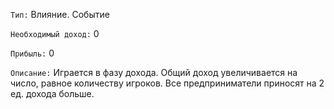 `Тип:` Влияние. Событие

`Необходимый доход:` 0

`Прибыль:` 0

`Описание:` Играется в фазу дохода. Общий доход увеличивается на число, равное количеству игроков. Все предприниматели приносят на 2 ед. дохода больше.
